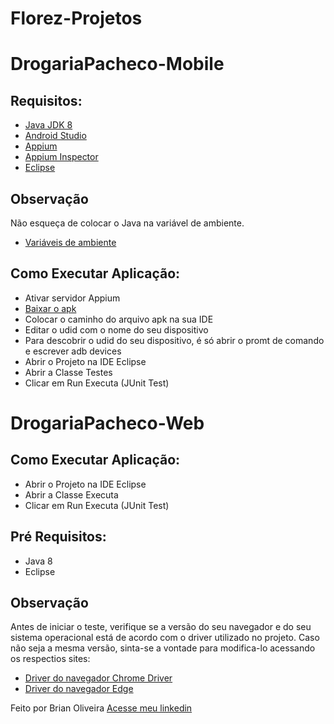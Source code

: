 # Florez-Projetos

# DrogariaPacheco-Mobile

## Requisitos:

* [Java JDK 8](http://www.oracle.com/technetwork/pt/java/javase/downloads/jdk8-downloads-2133151.html)
* [Android Studio](https://developer.android.com/studio/index.html?hl=pt-br)
* [Appium](http://appium.io/downloads.html)
* [Appium Inspector](https://github.com/appium/appium-inspector/releases)
* [Eclipse](https://www.eclipse.org/downloads/)

## Observação

Não esqueça de colocar o Java na variável de ambiente.
* [Variáveis de ambiente](https://www.youtube.com/watch?v=ZsOq4xoTid0)

## Como Executar Aplicação:

* Ativar servidor Appium
* [Baixar o apk](https://m.apkpure.com/br/drogarias-pacheco-ofertas-exclusivas-no-app/com.mob1st.drogariaspacheco)
* Colocar o caminho do arquivo apk na sua IDE
* Editar o udid com o nome do seu dispositivo
* Para descobrir o udid do seu dispositivo, é só abrir o promt de comando e escrever adb devices 
* Abrir o Projeto na IDE Eclipse 
* Abrir a Classe Testes
* Clicar em Run Executa (JUnit Test)

# DrogariaPacheco-Web

## Como Executar Aplicação:

* Abrir o Projeto na IDE Eclipse 
* Abrir a Classe Executa
* Clicar em Run Executa (JUnit Test)

## Pré Requisitos:

* Java 8
* Eclipse

## Observação

Antes de iniciar o teste, verifique se a versão do seu navegador e do seu sistema operacional está de acordo com o driver utilizado no projeto. 
Caso não seja a mesma versão, sinta-se a vontade para modifica-lo acessando os respectios sites:

* [Driver do navegador Chrome Driver](https://chromedriver.chromium.org/downloads)
* [Driver do navegador Edge](https://developer.microsoft.com/en-us/microsoft-edge/tools/webdriver/)

Feito por Brian Oliveira [Acesse meu linkedin](https://www.linkedin.com/in/brian-oliveira-385356122/)
